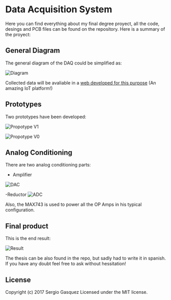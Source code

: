 # Data Acquisition System

Here you can find everything about my final degree proyect, all the code, desings and PCB files can be found on the repository. Here is a summary of the proyect:


## General Diagram
The general diagram of the DAQ could be simplified as:

![Diagram](https://i.imgur.com/gxOwyqJ.png "Diagram")

Collected data will be avaliable in a [web developed for this purpose](https://tfg-sergio-gasquez.onlosant.com/) (An amazing IoT platform!)

## Prototypes
Two prototypes have been developed:

![Propotype V1](https://preview.ibb.co/mcDu9d/Prototype_V1.png "Propotype V1")


![Propotype V0](https://preview.ibb.co/cfBgpd/Prototype_V0.png "Propotype V0")


## Analog Conditioning
There are two analog conditioning parts:
- Amplifier

![DAC](https://i.imgur.com/QBwUbm2.png "DACanalog")

-Reductor
![ADC](https://i.imgur.com/x71VZWN.png "ADCanalog")

Also, the MAX743 is used to power all the OP Amps in his typical configuration.

## Final product

This is the end result:

![Result](https://i.imgur.com/tDBfCUc.jpg "Propotype V1")

The thesis can be also found in the repo, but sadly had to write it in spanish. If you have any doubt feel free to ask without hessitation!




## License
Copyright (c) 2017 Sergio Gasquez Licensed under the MIT license.
